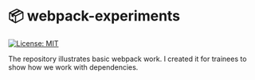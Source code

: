 # 📦  webpack-experiments

[![License: MIT](https://img.shields.io/badge/License-MIT-blue.svg)](https://opensource.org/licenses/MIT)

The repository illustrates basic webpack work. I created it for trainees to show how we work with dependencies.